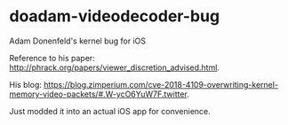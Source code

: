 # doadam-videodecoder-bug
Adam Donenfeld's kernel bug for iOS

Reference to his paper: http://phrack.org/papers/viewer_discretion_advised.html. 

His blog: https://blog.zimperium.com/cve-2018-4109-overwriting-kernel-memory-video-packets/#.W-ycO6YuW7F.twitter. 



Just modded it into an actual iOS app for convenience.
